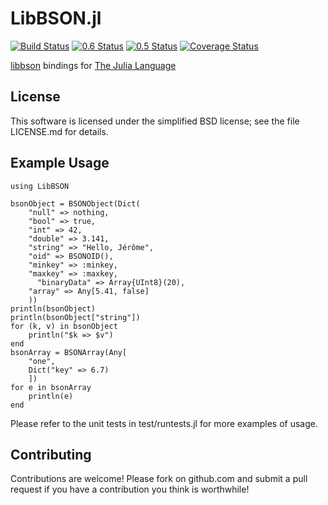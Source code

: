 LibBSON.jl
==========

[![Build Status](https://api.travis-ci.org/pzion/LibBSON.jl.svg?branch=master)](https://travis-ci.org/pzion/LibBSON.jl)
[![0.6 Status](http://pkg.julialang.org/badges/LibBSON_0.6.svg)](http://pkg.julialang.org/?pkg=LibBSON)
[![0.5 Status](http://pkg.julialang.org/badges/LibBSON_0.5.svg)](http://pkg.julialang.org/?pkg=LibBSON)
[![Coverage Status](https://img.shields.io/coveralls/pzion/LibBSON.jl.svg)](https://coveralls.io/r/pzion/LibBSON.jl?branch=master)

[libbson](https://github.com/mongodb/libbson) bindings for [The Julia Language](http://julialang.org/)

License
-------

This software is licensed under the simplified BSD license; see the file LICENSE.md for details.


Example Usage
---------------

    using LibBSON

    bsonObject = BSONObject(Dict(
        "null" => nothing,
        "bool" => true,
        "int" => 42,
        "double" => 3.141,
        "string" => "Hello, Jérôme",
        "oid" => BSONOID(),
        "minkey" => :minkey,
        "maxkey" => :maxkey,
	      "binaryData" => Array{UInt8}(20),
        "array" => Any[5.41, false]
        ))
    println(bsonObject)
    println(bsonObject["string"])
    for (k, v) in bsonObject
        println("$k => $v")
    end
    bsonArray = BSONArray(Any[
        "one",
        Dict("key" => 6.7)
        ])
    for e in bsonArray
        println(e)
    end

Please refer to the unit tests in test/runtests.jl for more examples of usage.


Contributing
------------

Contributions are welcome!  Please fork on github.com and submit a pull request if you have a contribution you think is worthwhile!
